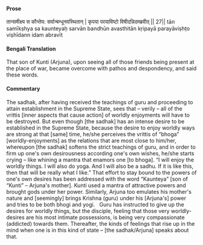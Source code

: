#### Prose 

तान्समीक्ष्य स कौन्तेय: सर्वान्बन्धूनवस्थितान् |
कृपया परयाविष्टो विषीदन्निदमब्रवीत् || 27||
tān samīkṣhya sa kaunteyaḥ sarvān bandhūn avasthitān
kṛipayā parayāviṣhṭo viṣhīdann idam abravīt

 #### Bengali Translation 

That son of Kunti (Arjuna), upon seeing all of those friends being present at the place of war, became overcome with pathos and despondency, and said these words.

 #### Commentary 

The sadhak, after having received the teachings of guru and proceeding to attain establishment in the Supreme State, sees that – verily – all of the vrittis [inner aspects that cause action] of worldly enjoyments will have to be destroyed. But even though [the sadhak] has an intense desire to be established in the Supreme State, because the desire to enjoy worldly ways are strong at that [same] time, he/she perceives the vrittis of “bhoga” [worldly-enjoyments] as the relations that are most close to him/her, whereupon [the sadhak] softens the strict teachings of guru, and in order to firm up one's own desirousness according one's own wishes, he/she starts crying – like whining a mantra that enamors one [to bhoga]. “I will enjoy the worldly things. I will also do yoga. And I will also be a sadhu. If it is like this, then that will be really what I like.” That effort to stay bound to the powers of one's own desires has been addressed with the word “Kaunteya” [son of “Kunti” – Arjuna's mother]. Kunti used a mantra of attractive powers and brought gods under her power. Similarly, Arjuna too emulates his mother's nature and [seemingly] brings Krishna (guru) under his [Arjuna's] power and tries to be both bhogi and yogi.
 
Guru has instructed to give up the desires for worldly things, but the disciple, feeling that those very worldly-desires are his most intimate possessions, is being very compassionate (addicted) towards them. Thereafter, the kinds of feelings that rise up in the mind when one is in this kind of state – [the sadhak/Arjuna] speaks about that.
